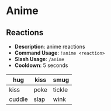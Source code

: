 
#  Anime

## Reactions

- **Description**: anime reactions
- **Command Usage**: `!anime <reaction>`
- **Slash Usage**: `/anime`
- **Cooldown**: 5 seconds

| hug    | kiss | smug   |
| ------ | ---- | ------ |
| kiss   | poke | tickle |
| cuddle | slap | wink   |
